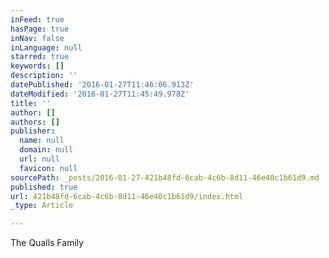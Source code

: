 ```yaml
---
inFeed: true
hasPage: true
inNav: false
inLanguage: null
starred: true
keywords: []
description: ''
datePublished: '2016-01-27T11:46:06.913Z'
dateModified: '2016-01-27T11:45:49.978Z'
title: ''
author: []
authors: []
publisher:
  name: null
  domain: null
  url: null
  favicon: null
sourcePath: _posts/2016-01-27-421b48fd-6cab-4c6b-8d11-46e40c1b61d9.md
published: true
url: 421b48fd-6cab-4c6b-8d11-46e40c1b61d9/index.html
_type: Article

---
```

The Qualls Family